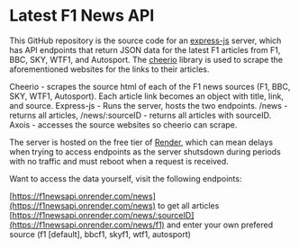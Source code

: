 # Latest F1 News API
This GitHub repository is the source code for an [express-js](https://expressjs.com/) server, which has API endpoints that return JSON data for the latest F1 articles from F1, BBC, SKY, WTF1, and Autosport.
The [cheerio](https://www.npmjs.com/package/cheerio) library is used to scrape the aforementioned websites for the links to their articles.

Cheerio - scrapes the source html of each of the F1 news sources (F1, BBC, SKY, WTF1, Autosport). Each article link becomes an object with title, link, and source.
Express-js - Runs the server, hosts the two endpoints. /news - returns all articles, /news/:sourceID - returns all articles with sourceID.
Axois - accesses the source websites so cheerio can scrape.

The server is hosted on the free tier of [Render](https://render.com/), which can mean delays when trying to access endpoints as the server shutsdown during periods with no traffic 
and must reboot when a request is received. 

Want to access the data yourself, visit the following endpoints:

[https://f1newsapi.onrender.com/news](https://f1newsapi.onrender.com/news) to get all articles
[https://f1newsapi.onrender.com/news/:sourceID](https://f1newsapi.onrender.com/news/f1) and enter your own prefered source (f1 [default], bbcf1, skyf1, wtf1, autosport)
